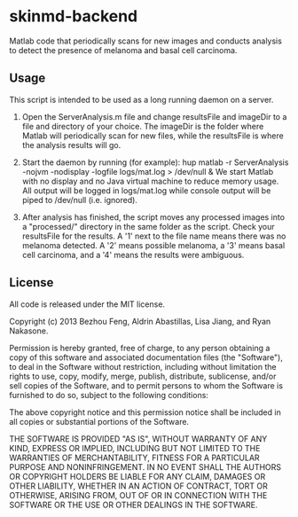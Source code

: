 skinmd-backend
=============

Matlab code that periodically scans for new images and conducts analysis to detect the presence of melanoma and basal cell carcinoma.

## Usage

This script is intended to be used as a long running daemon on a server. 

1. Open the ServerAnalysis.m file and change resultsFile and imageDir to a file and directory of your choice. The imageDir is the folder where Matlab will periodically scan for new files, while the resultsFile is where the analysis results will go.

2. Start the daemon by running (for example):
	hup matlab -r ServerAnalysis -nojvm -nodisplay -logfile logs/mat.log > /dev/null &
We start Matlab with no display and no Java virtual machine to reduce memory usage. All output will be logged in logs/mat.log while console output will be piped to /dev/null (i.e. ignored).

3. After analysis has finished, the script moves any processed images into a "processed/" directory in the same folder as the script. Check your resultsFile for the results. A '1' next to the file name means there was no melanoma detected. A '2' means possible melanoma, a '3' means basal cell carcinoma, and a '4' means the results were ambiguous. 

## License

All code is released under the MIT license. 

Copyright (c) 2013 Bezhou Feng, Aldrin Abastillas, Lisa Jiang, and Ryan Nakasone.

Permission is hereby granted, free of charge, to any person obtaining a copy of this software and associated documentation files (the "Software"), to deal in the Software without restriction, including without limitation the rights to use, copy, modify, merge, publish, distribute, sublicense, and/or sell copies of the Software, and to permit persons to whom the Software is furnished to do so, subject to the following conditions:

The above copyright notice and this permission notice shall be included in all copies or substantial portions of the Software.

THE SOFTWARE IS PROVIDED "AS IS", WITHOUT WARRANTY OF ANY KIND, EXPRESS OR IMPLIED, INCLUDING BUT NOT LIMITED TO THE WARRANTIES OF MERCHANTABILITY, FITNESS FOR A PARTICULAR PURPOSE AND NONINFRINGEMENT. IN NO EVENT SHALL THE AUTHORS OR COPYRIGHT HOLDERS BE LIABLE FOR ANY CLAIM, DAMAGES OR OTHER LIABILITY, WHETHER IN AN ACTION OF CONTRACT, TORT OR OTHERWISE, ARISING FROM, OUT OF OR IN CONNECTION WITH THE SOFTWARE OR THE USE OR OTHER DEALINGS IN THE SOFTWARE.
